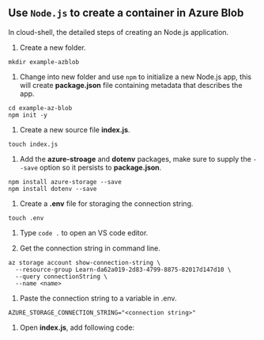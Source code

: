 ## Use `Node.js` to create a container in Azure Blob

In cloud-shell, the detailed steps of creating an Node.js application.


1. Create a new folder.
  ```
  mkdir example-azblob
  ```

1. Change into new folder and use `npm` to initialize a new Node.js app, this will create **package.json** file containing metadata that describes the app.

  ```
  cd example-az-blob
  npm init -y
  ```

1. Create a new source file **index.js**.
  ```
  touch index.js
  ```

1. Add the **azure-stroage** and **dotenv** packages, make sure to supply the `--save` option so it persists to **package.json**.
  ```
  npm install azure-storage --save
  npm install dotenv --save
  ```

1. Create a **.env** file for storaging the connection string.
  ```
  touch .env
  ```

1. Type `code .` to open an VS code editor.

1. Get the connection string in command line.
  ```
  az storage account show-connection-string \
    --resource-group Learn-da62a019-2d83-4799-8875-82017d147d10 \
    --query connectionString \
    --name <name>
  ```

1. Paste the connection string to a variable in .env.
  ```
  AZURE_STORAGE_CONNECTION_STRING="<connection string>"
  ```
 
 1. Open **index.js**, add following code:
  ```
  
  ```

